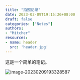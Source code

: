 ```yaml
---
title: "拍照记录"
date: 2023-02-09T19:15:26+08:00
draft: false
categories: ["Notes"]
authors:
- "Mitcher"
resources:
- name: header
  src: 'header.jpg'
---
```


这是一个简单的笔记。

![image-20230209193328587](https://mitcher-1316637614.cos.ap-nanjing.myqcloud.com/test/image-20230209193328587.png)
